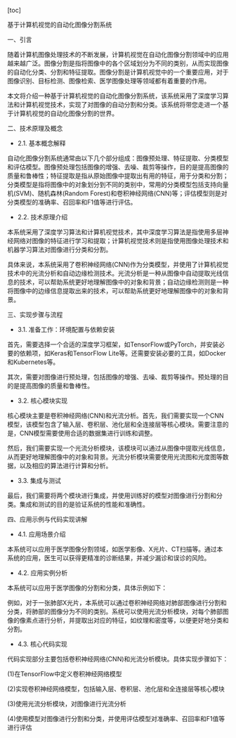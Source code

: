 
[toc]                    
                
                
基于计算机视觉的自动化图像分割系统

一、引言

随着计算机图像处理技术的不断发展，计算机视觉在自动化图像分割领域中的应用越来越广泛。图像分割是指将图像中的各个区域划分为不同的类别，从而实现图像的自动化分类、分割和特征提取。图像分割是计算机视觉中的一个重要应用，对于图像识别、目标检测、图像检索、医学图像处理等领域都有着重要的作用。

本文将介绍一种基于计算机视觉的自动化图像分割系统，该系统采用了深度学习算法和计算机视觉技术，实现了对图像的自动分割和分类。该系统将带您走进一个基于计算机视觉的自动化图像分割的世界。

二、技术原理及概念

- 2.1. 基本概念解释

自动化图像分割系统通常由以下几个部分组成：图像预处理、特征提取、分类模型和评估模型。图像预处理包括图像的增强、去噪、裁剪等操作，目的是提高图像的质量和鲁棒性；特征提取是指从原始图像中提取出有用的特征，用于分类和分割；分类模型是指将图像中的对象划分到不同的类别中，常用的分类模型包括支持向量机(SVM)、随机森林(Random Forest)和卷积神经网络(CNN)等；评估模型则是对分类模型的准确率、召回率和F1值等进行评估。

- 2.2. 技术原理介绍

本系统采用了深度学习算法和计算机视觉技术，其中深度学习算法是指使用多层神经网络对图像的特征进行学习和提取；计算机视觉技术则是指使用图像处理技术和机器学习算法对图像进行分类和分割。

具体来说，本系统采用了卷积神经网络(CNN)作为分类模型，并使用了计算机视觉技术中的光流分析和自动边缘检测技术。光流分析是一种从图像中自动提取光线信息的技术，可以帮助系统更好地理解图像中的对象和背景；自动边缘检测则是一种将图像中的边缘信息提取出来的技术，可以帮助系统更好地理解图像中的对象和背景。

三、实现步骤与流程

- 3.1. 准备工作：环境配置与依赖安装

首先，需要选择一个合适的深度学习框架，如TensorFlow或PyTorch，并安装必要的依赖项，如Keras和TensorFlow Lite等。还需要安装必要的工具，如Docker和Kubernetes等。

其次，需要对图像进行预处理，包括图像的增强、去噪、裁剪等操作。预处理的目的是提高图像的质量和鲁棒性。

- 3.2. 核心模块实现

核心模块主要是卷积神经网络(CNN)和光流分析。首先，我们需要实现一个CNN模型，该模型包含了输入层、卷积层、池化层和全连接层等核心模块。需要注意的是，CNN模型需要使用合适的数据集进行训练和调整。

然后，我们需要实现一个光流分析模块，该模块可以通过从图像中提取光线信息，从而更好地理解图像中的对象和背景。光流分析模块需要使用光流图和光度图等数据，以及相应的算法进行计算和分析。

- 3.3. 集成与测试

最后，我们需要将两个模块进行集成，并使用训练好的模型对图像进行分割和分类。集成和测试的目的是验证系统的性能和准确性。

四、应用示例与代码实现讲解

- 4.1. 应用场景介绍

本系统可以应用于医学图像分割领域，如医学影像、X光片、CT扫描等。通过本系统的应用，医生可以获得更精准的诊断结果，并减少漏诊和误诊的风险。

- 4.2. 应用实例分析

本系统可以应用于医学图像的分割和分类，具体示例如下：

例如，对于一张肺部X光片，本系统可以通过卷积神经网络对肺部图像进行分割和分类，将肺部的图像分为不同的类别。系统可以使用光流分析模块，对每个肺部图像的像素点进行分析，并提取出对应的特征，如纹理和密度等，以便更好地分类和分割。

- 4.3. 核心代码实现

代码实现部分主要包括卷积神经网络(CNN)和光流分析模块。具体实现步骤如下：

(1)在TensorFlow中定义卷积神经网络模型

(2)实现卷积神经网络模型，包括输入层、卷积层、池化层和全连接层等核心模块

(3)使用光流分析模块，对图像进行光流分析

(4)使用模型对图像进行分割和分类，并使用评估模型对准确率、召回率和F1值等进行评估

